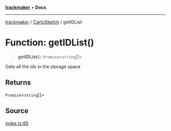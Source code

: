 [**trackmaker**](../../../index.md) • **Docs**

***

[trackmaker](../../../globals.md) / [CartoSketch](../index.md) / getIDList

# Function: getIDList()

> **getIDList**(): `Promise`\<`string`[]\>

Gets all the ids in the storage space

## Returns

`Promise`\<`string`[]\>

## Source

[index.ts:85](https://github.com/Anson2251/trackmaker/blob/0370d3a06207a9d77c9f82b6a817216c8649e9c8/src/utils/cartosketch/index.ts#L85)
